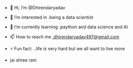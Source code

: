 - 👋 Hi, I’m @Dhirendaryadav
- 👀 I’m interested in .being a data scientist
- 🌱 I’m currently learning .paython and data science and AI
- 📫 How to reach me .dhirendaryadav497@gmail.com
- ⚡ Fun fact: ..life is very hard but we all want to live more

- jai shree ram 
